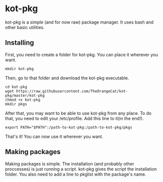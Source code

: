 # kot-pkg

kot-pkg is a simple (and for now raw) package manager. It uses bash and other basic utilities.

## Installing

First, you need to create a folder for kot-pkg. You can place it wherever you want.
```
mkdir kot-pkg 
```
Then, go to that folder and download the kot-pkg executable.
```
cd kot-pkg
wget https://raw.githubusercontent.com/TheOrangeCat/kot-pkg/master/kot-pkg
chmod +x kot-pkg
mkdir pkgs
```
After that, you may want to be able to use kot-pkg from any place. To do that, you need to
edit your /etc/profile. Add this line to it(in the end!).
```
export PATH="$PATH":/path-to-kot-pkg:/path-to-kot-pkg/pkgs
```
That's it! You can now use it wherever you want.

## Making packages

Making packages is simple. The installation (and probably other proccesses) is just running a script. kot-pkg gives the script the installation folder.
You also need to add a line to pkglist with the package's name.
